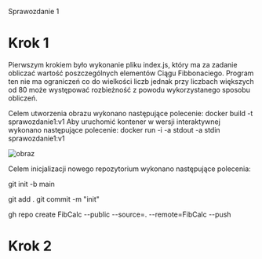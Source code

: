 Sprawozdanie 1
# Krok 1
Pierwszym krokiem było wykonanie pliku index.js, który ma za zadanie obliczać wartość poszczególnych elementów Ciągu Fibbonaciego. Program ten nie ma ograniczeń co do wielkości liczb jednak przy liczbach większych od 80 może występować rozbieżność z powodu wykorzystanego sposobu obliczeń.

Celem utworzenia obrazu wykonano następujące polecenie: docker build -t sprawozdanie1:v1
Aby uruchomić kontener w wersji interaktywnej wykonano następujące polecenie: docker run -i -a stdout -a stdin sprawozdanie1:v1

![obraz](https://user-images.githubusercontent.com/60239006/210004253-62c7a859-e436-4459-9347-6d319672d659.png)

Celem inicjalizacji nowego repozytorium wykonano następujące polecenia:

git init -b main

git add .
git commit -m "init"

gh repo create FibCalc --public --source=. --remote=FibCalc --push

# Krok 2
